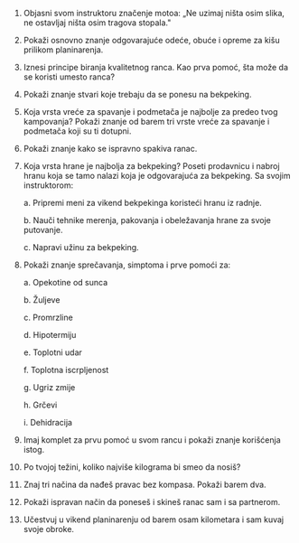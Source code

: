1.  Objasni svom instruktoru značenje motoa: „Ne uzimaj ništa osim
    slika, ne ostavljaj ništa osim tragova stopala."

2.  Pokaži osnovno znanje odgovarajuće odeće, obuće i opreme za kišu
    prilikom planinarenja.

3.  Iznesi principe biranja kvalitetnog ranca. Kao prva pomoć, šta može
    da se koristi umesto ranca?

4.  Pokaži znanje stvari koje trebaju da se ponesu na bekpeking.

5.  Koja vrsta vreće za spavanje i podmetača je najbolje za predeo tvog
    kampovanja? Pokaži znanje od barem tri vrste vreće za spavanje i
    podmetača koji su ti dotupni.

6.  Pokaži znanje kako se ispravno spakiva ranac.

7.  Koja vrsta hrane je najbolja za bekpeking? Poseti prodavnicu i
    nabroj hranu koja se tamo nalazi koja je odgovarajuća za bekpeking.
    Sa svojim instruktorom:

    a.  Pripremi meni za vikend bekpekinga koristeći hranu iz radnje.

    b.  Nauči tehnike merenja, pakovanja i obeležavanja hrane za svoje
        putovanje.

    c.  Napravi užinu za bekpeking.

8.  Pokaži znanje sprečavanja, simptoma i prve pomoći za:

    a.  Opekotine od sunca

    b.  Žuljeve

    c.  Promrzline

    d.  Hipotermiju

    e.  Toplotni udar

    f.  Toplotna iscrpljenost

    g.  Ugriz zmije

    h.  Grčevi

    i.  Dehidracija

9.  Imaj komplet za prvu pomoć u svom rancu i pokaži znanje korišćenja
    istog.

10. Po tvojoj težini, koliko najviše kilograma bi smeo da nosiš?

11. Znaj tri načina da nađeš pravac bez kompasa. Pokaži barem dva.

12. Pokaži ispravan način da poneseš i skineš ranac sam i sa partnerom.

13. Učestvuj u vikend planinarenju od barem osam kilometara i sam kuvaj
    svoje obroke.
